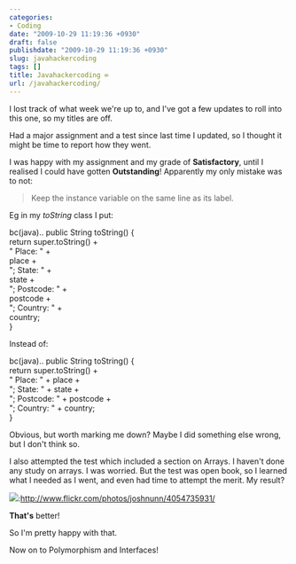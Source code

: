 ```yaml
---
categories:
- Coding
date: "2009-10-29 11:19:36 +0930"
draft: false
publishdate: "2009-10-29 11:19:36 +0930"
slug: javahackercoding
tags: []
title: Javahackercoding ∞
url: /javahackercoding/
---
```

I lost track of what week we're up to, and I've got a few updates to
roll into this one, so my titles are off.

Had a major assignment and a test since last time I updated, so I
thought it might be time to report how they went.

I was happy with my assignment and my grade of **Satisfactory**, until I
realised I could have gotten **Outstanding**! Apparently my only mistake
was to not:

> Keep the instance variable on the same line as its label.

Eg in my *toString* class I put:

bc(java).. public String toString() {\
return super.toString() +\
" Place: " +\
place +\
"; State: " +\
state +\
"; Postcode: " +\
postcode +\
"; Country: " +\
country;\
}

Instead of:

bc(java).. public String toString() {\
return super.toString() +\
" Place: " + place +\
"; State: " + state +\
"; Postcode: " + postcode +\
"; Country: " + country;\
}

Obvious, but worth marking me down? Maybe I did something else wrong,
but I don't think so.

I also attempted the test which included a section on Arrays. I haven't
done any study on arrays. I was worried. But the test was open book, so
I learned what I needed as I went, and even had time to attempt the
merit. My result?

![](//farm3.static.flickr.com/2786/4054735931_596552f2d4_o.jpg):http://www.flickr.com/photos/joshnunn/4054735931/

**That's** better!

So I'm pretty happy with that.

Now on to Polymorphism and Interfaces!
